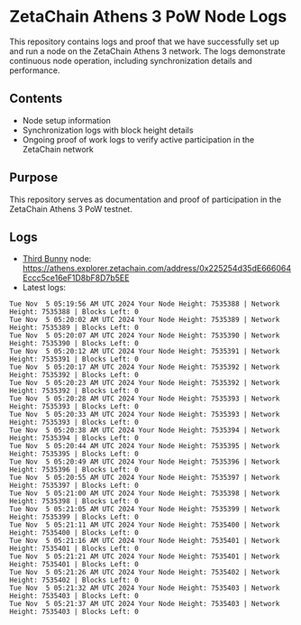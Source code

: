 # ZetaChain Athens 3 PoW Node Logs
This repository contains logs and proof that we have successfully set up and run a node on the ZetaChain Athens 3 network. The logs demonstrate continuous node operation, including synchronization details and performance.

## Contents
- Node setup information
- Synchronization logs with block height details
- Ongoing proof of work logs to verify active participation in the ZetaChain network

## Purpose
This repository serves as documentation and proof of participation in the ZetaChain Athens 3 PoW testnet.

## Logs

- [Third Bunny](https://thirdbunny.xyz/) node: https://athens.explorer.zetachain.com/address/0x225254d35dE666064Eccc5ce16eF1D8bF8D7b5EE
- Latest logs:
```
Tue Nov  5 05:19:56 AM UTC 2024 Your Node Height: 7535388 | Network Height: 7535388 | Blocks Left: 0
Tue Nov  5 05:20:02 AM UTC 2024 Your Node Height: 7535389 | Network Height: 7535389 | Blocks Left: 0
Tue Nov  5 05:20:07 AM UTC 2024 Your Node Height: 7535390 | Network Height: 7535390 | Blocks Left: 0
Tue Nov  5 05:20:12 AM UTC 2024 Your Node Height: 7535391 | Network Height: 7535391 | Blocks Left: 0
Tue Nov  5 05:20:17 AM UTC 2024 Your Node Height: 7535392 | Network Height: 7535392 | Blocks Left: 0
Tue Nov  5 05:20:23 AM UTC 2024 Your Node Height: 7535392 | Network Height: 7535392 | Blocks Left: 0
Tue Nov  5 05:20:28 AM UTC 2024 Your Node Height: 7535393 | Network Height: 7535393 | Blocks Left: 0
Tue Nov  5 05:20:33 AM UTC 2024 Your Node Height: 7535393 | Network Height: 7535393 | Blocks Left: 0
Tue Nov  5 05:20:38 AM UTC 2024 Your Node Height: 7535394 | Network Height: 7535394 | Blocks Left: 0
Tue Nov  5 05:20:44 AM UTC 2024 Your Node Height: 7535395 | Network Height: 7535395 | Blocks Left: 0
Tue Nov  5 05:20:49 AM UTC 2024 Your Node Height: 7535396 | Network Height: 7535396 | Blocks Left: 0
Tue Nov  5 05:20:55 AM UTC 2024 Your Node Height: 7535397 | Network Height: 7535397 | Blocks Left: 0
Tue Nov  5 05:21:00 AM UTC 2024 Your Node Height: 7535398 | Network Height: 7535398 | Blocks Left: 0
Tue Nov  5 05:21:05 AM UTC 2024 Your Node Height: 7535399 | Network Height: 7535399 | Blocks Left: 0
Tue Nov  5 05:21:11 AM UTC 2024 Your Node Height: 7535400 | Network Height: 7535400 | Blocks Left: 0
Tue Nov  5 05:21:16 AM UTC 2024 Your Node Height: 7535401 | Network Height: 7535401 | Blocks Left: 0
Tue Nov  5 05:21:21 AM UTC 2024 Your Node Height: 7535401 | Network Height: 7535401 | Blocks Left: 0
Tue Nov  5 05:21:26 AM UTC 2024 Your Node Height: 7535402 | Network Height: 7535402 | Blocks Left: 0
Tue Nov  5 05:21:32 AM UTC 2024 Your Node Height: 7535403 | Network Height: 7535403 | Blocks Left: 0
Tue Nov  5 05:21:37 AM UTC 2024 Your Node Height: 7535403 | Network Height: 7535403 | Blocks Left: 0
```
